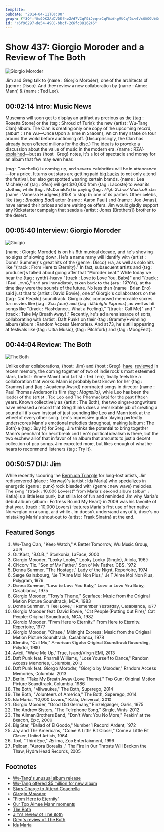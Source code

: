 ```yaml
---
template: 
pubdate: "2014-04-11T00:00"
graph: {"3Q":"UsS9KZAd7VB54hzZAd7VGqFBiOpqrzGqFBidhgMUGqFBiv6VsOBG9UbGqFBiGqFBitwWtnOpqrztwWtnqpED7twWtnBG9UbiiaRaB64tdv6VsOGhFSVdhgMU","9G":"BALpnrqymb84KAdBALpnBALpnbh8UM6Co1BBALpnBALpnlOTX0BALpnYjJwWBALpnBINvBBALpnDdoKBBALpnHOWlQ3koZSBALpnBALpniL2BrBALpnBJQFWFFjBvrdwPlFFjBvyesyUBJQFWFFjBvBJQFWyesyUBJQFWrdwPl84KAdrqymb84KAdDdoKBBD1BVrqymb","21G":"X6cfddhnxe97qipBHm1G1jW6iUQ0TEBD1BVUQ0TE3qRMqUQ0TE1jW6iNHb0fBKNB0NHb0fBFMpSlWNYQ1jW6iZ9uBr","2CX":"3TnsGRMDQN3W1qjRMDQNRMDQNvcTjrBGSb8RMDQNBLsPGRMDQN"}
id: "c6f96297-de54-4981-bbcf-266fc8816246"
---
```






# Show 437: Giorgio Moroder and a Review of The Both

![Giorgio Moroder](https://static.soundopinions.org/images/2014/moroder_web.jpg)

Jim and Greg talk to {name : Giorgio Moroder}, one of the architects of {genre : Disco}. And they review a new collaboration by {name : Aimee Mann} & {name : Ted Leo}.



## 00:02:14 Intro: Music News

Museums will soon get to display an artifact as precious as the {tag : Rosetta Stone} or the {tag : Shroud of Turin}: the new {artist : Wu-Tang Clan} album. The Clan is creating only one copy of the upcoming record, {album : The Wu—Once Upon a Time in Shaolin}, which they'll take on tour around the world before auctioning off. (Unsurprisingly, the Clan has already been [offered](http://www.latimes.com/entertainment/music/posts/la-et-ms-wu-tang-clan-secret-album-20140403,0,4840180.story#axzz2yJGxuNGx) millions for the disc.) The idea is to provoke a discussion about the value of music in the modern era, {name : RZA}  [explained](http://www.forbes.com/sites/zackomalleygreenburg/2014/03/26/why-wu-tang-will-release-just-one-copy-of-its-secret-album/)—but as {host : Greg} notes, it's a lot of spectacle and money for an album that few may even hear.

{tag : Coachella} is coming up, and several celebrities will be in attendance—for a price. It turns out stars are getting paid [big bucks](http://www.billboard.com/biz/articles/news/branding/6041338/are-stars-charging-20k-and-up-to-wear-t-shirts-at-coachella) to not only attend the festival, but also get spotted wearing certain brands. {name : Lea Michele} of {tag : *Glee*} will get $20,000 from {tag : Lacoste} to wear its clothes, while {tag : McDonald's} is paying {tag : *High School Musical*} star {name : Vanessa Hudgens} $15K to stop by one of its parties. Other celebs, like {tag : *Breaking Bad*} actor {name : Aaron Paul} and {name : Joe Jonas}, have named their prices and are waiting on offers. Jim would gladly support any Kickstarter campaign that sends a {artist : Jonas [Brothers]} brother to the desert.



## 00:05:40 Interview: Giorgio Moroder

![Giorgio](https://static.soundopinions.org/assets/437/9G0.jpg)

{name : Giorgio Moroder} is on his 6th musical decade, and he's showing no signs of slowing down. He's a name many will identify with {artist : Donna Summer}'s great hits of the {genre : Disco} era, as well as solo hits like "{track : From Here to Eternity}." In fact, subsequent artists and {tag : producer}s talked about going after that "Moroder beat." While today we hear the {tag : synth}-heavy "{track : Love to Love You, Baby}" and "{track : I Feel Love}," and are immediately taken back to the {era : 1970's}, at the time they were the sounds of the future. No less than {name : Brian Eno} said just that to {artist : David Bowie}, one of Giorgio's collaborators on the {tag : *Cat People*} soundtrack. Giorgio also composed memorable scores for movies like {tag : *Scarface*} and {tag : *Midnight Express*}, as well as hit songs like "{track : Flashdance...What a Feeling}," "{track : Call Me}" and "{track : Take My Breath Away}." Recently, he's ad a renaissance of sorts, collaborating with {artist : Daft Punk} on their {tag : Grammy}-winning album {album : Random Access Memories}. And at 73, he's still appearing at festivals like {tag : Ultra Music}, {tag : Pitchfork} and {tag : MoogFest}.



## 00:44:04 Review: The Both

![The Both](https://static.soundopinions.org/assets/437/21G0.jpg)

Unlike other collaborations, {host : Jim} and {host : Greg}  [have](/show/421/review/billiejoearmstrongnorahjones)  [reviewed](/show/410/review/elviscostellotheroots) in recent memory, the coming together of two of indie rock's most esteemed stars, {artist : Aimee Mann} and {artist : Ted Leo}, finally feels like a collaboration that works. Mann is probably best known for her {tag : Grammy} and {tag : Academy Award} nominated songs in director {name : Paul Thomas Anderson}'s film *{tag : Magnolia}*, while Leo has been the leader of the {artist : Ted Leo and The Pharmacists} for the past fifteen years. Known collectively as {artist : The Both}, the two singer-songwriters have released a record that Greg thinks does a remarkable job of creating a sound all it's own instead of just sounding like Leo and Mann took at the wheel of every other song. Leo's impressive guitar playing perfectly underscores Mann's emotional melodies throughout, making {album : The Both} a {tag : Buy It} for Greg. Jim thinks the potential to bring together Mann's penchant for heartbreak and Leo's political idealism is there, but the two eschew all of that in favor of an album that amounts to just a decent collection of pop songs. Jim expected more, but likes enough of what he hears to recommend listeners {tag : Try It}.



## 00:50:57 DIJ: Jim

While recently scouring the [Bermuda Triangle](show/426)  for long-lost artists, Jim rediscovered {place : Norway}'s {artist : Ida Maria} who specializes in energetic {genre : punk} rock blended with {genre : new wave} melodies. The song "{track : 10,000 Lovers}" from Maria's second album {album : Katla} is a little less punk, but still a lot of fun and reminded Jim why Maria's debut album {album : Fortress Round My Heart} in 2009 was his favorite of that year. {track : 10,000 Lovers} features Maria's first use of her native Norwegian on a song, and while Jim doesn't understand any of it, there's no mistaking Maria's shout-out to {artist : Frank Sinatra} at the end.



## Featured Songs

1. Wu-Tang Clan, "Keep Watch," A Better Tomorrow, Wu Music Group, 2014
2. OutKast, "B.O.B.," Stankonia, LaFace, 2000
3. Giorgio Moroder, "Looky Looky," Looky Looky (Single), Ariola, 1969
4. Chicory Tip, "Son of My Father," Son of My Father, CBS, 1972
5. Donna Summer, "The Hostage," Lady of the Night, Repertoire, 1974
6. Serge Gainsbourg, "Je T'Aime Moi Non Plus," Je T'Aime Moi Non Plus, Polygram, 1976
7. Donna Summer, "Love to Love You Baby," Love to Love You Baby, Casablanca, 1975
8. Giorgio Moroder, "Tony's Theme," Scarface: Music from the Original Motion Picture Soundtrack, MCA, 1983
9. Donna Summer, "I Feel Love," I Remember Yesterday, Casablanca, 1977
10. Giorgio Moroder feat. David Bowie, "Cat People (Putting Out Fire)," Cat People: Original Soundtrack, MCA, 1982
11. Giorgio Moroder, "From Here to Eternity," From Here to Eternity, Repertoire, 1977
12. Giorgio Moroder, "Chase," Midnight Express: Music from the Original Motion Picture Soundtrack, Casablanca, 1978
13. Blondie, "Call Me," American Gigolo: Original Soundtrack Recording, Polydor, 1980
14. Avicii, "Wake Me Up," True, Island/Virgin EMI, 2013
15. Daft Punk feat. Pharrell Williams, "Lose Yourself to Dance," Random Access Memories, Columbia, 2013
16. Daft Punk feat. Giorgio Moroder, "Giorgio by Moroder," Random Access Memories, Columbia, 2013
17. Berlin, "Take My Breath Away (Love Theme)," Top Gun: Original Motion Picture Soundtrack, Columbia, 1986
18. The Both, "Milwaukee," The Both, Superego, 2014
19. The Both, "Volunteers of America," The Both, Superego, 2014
20. Ida Maria, "10,000 Lovers," Katla, Universal, 2010
21. Giorgio Moroder, "Good Old Germany," Einzelgänger, Oasis, 1975
22. The Andrew Sisters, "The Telephone Song," Single, Wnts, 2012
23. The Allman Brothers Band, "Don't Want You No More," Peakin' at the Beacon, Epic, 2000
24. Big Star, "Ballad of El Goodo," Number 1 Record, Ardent, 1972
25. Jay and The Americans, "Come A Little Bit Closer," Come a Little Bit Closer, United Artists, 1964
26. Tool, "Third Eye," Ænima, Zoo Entertainment, 1996
27. Pelican, "Aurora Borealis ," The Fire in Our Throats Will Beckon the Thaw, Hydra Head Records, 2005



## Footnotes

- [Wu-Tang's unusual album release](http://www.forbes.com/sites/zackomalleygreenburg/2014/03/26/why-wu-tang-will-release-just-one-copy-of-its-secret-album/)
- [Wu-Tang offered $5 million for new album](http://www.latimes.com/entertainment/music/posts/la-et-ms-wu-tang-clan-secret-album-20140403,0,4840180.story#axzz2yJGxuNGx)
- [Stars Charge to Attend Coachella](http://www.billboard.com/biz/articles/news/branding/6041338/are-stars-charging-20k-and-up-to-wear-t-shirts-at-coachella)
- [Giorgio Moroder](http://giorgiomoroder.com/)
- ["From Here to Eternity"](https://www.youtube.com/watch?v=PfAu8vqAHxc)
- [Our Top Aimee Mann moments](http://soundopinions.tumblr.com/post/40178972165/top-aimee-mann-moments-in-our-opinion)
- [The Both](http://www.the-both.com/)
- [Jim's review of The Both](http://www.wbez.org/blogs/jim-derogatis/2014-04/both-isn%E2%80%99t-what-you-might-expect-109993)
- [Greg's review of The Both](http://articles.chicagotribune.com/2014-04-07/entertainment/sc-the-both-review-20140407_1_mann-and-leo-ted-leo-aimee-mann)
- [Ida Maria](http://www.idamariamusic.com/)